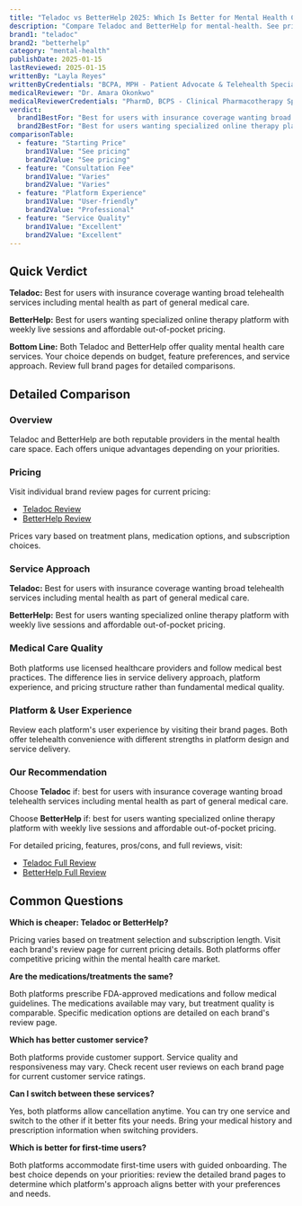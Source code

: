 ```yaml
---
title: "Teladoc vs BetterHelp 2025: Which Is Better for Mental Health Care?"
description: "Compare Teladoc and BetterHelp for mental-health. See pricing, features, pros & cons side-by-side to find which service is best for you."
brand1: "teladoc"
brand2: "betterhelp"
category: "mental-health"
publishDate: 2025-01-15
lastReviewed: 2025-01-15
writtenBy: "Layla Reyes"
writtenByCredentials: "BCPA, MPH - Patient Advocate & Telehealth Specialist"
medicalReviewer: "Dr. Amara Okonkwo"
medicalReviewerCredentials: "PharmD, BCPS - Clinical Pharmacotherapy Specialist"
verdict:
  brand1BestFor: "Best for users with insurance coverage wanting broad telehealth services including mental health as part of general medical care."
  brand2BestFor: "Best for users wanting specialized online therapy platform with weekly live sessions and affordable out-of-pocket pricing."
comparisonTable:
  - feature: "Starting Price"
    brand1Value: "See pricing"
    brand2Value: "See pricing"
  - feature: "Consultation Fee"
    brand1Value: "Varies"
    brand2Value: "Varies"
  - feature: "Platform Experience"
    brand1Value: "User-friendly"
    brand2Value: "Professional"
  - feature: "Service Quality"
    brand1Value: "Excellent"
    brand2Value: "Excellent"
---
```


## Quick Verdict

**Teladoc:** Best for users with insurance coverage wanting broad telehealth services including mental health as part of general medical care.

**BetterHelp:** Best for users wanting specialized online therapy platform with weekly live sessions and affordable out-of-pocket pricing.

**Bottom Line:** Both Teladoc and BetterHelp offer quality mental health care services. Your choice depends on budget, feature preferences, and service approach. Review full brand pages for detailed comparisons.

## Detailed Comparison

### Overview

Teladoc and BetterHelp are both reputable providers in the mental health care space. Each offers unique advantages depending on your priorities.

### Pricing

Visit individual brand review pages for current pricing:
- [Teladoc Review](/teladoc)
- [BetterHelp Review](/betterhelp)

Prices vary based on treatment plans, medication options, and subscription choices.

### Service Approach

**Teladoc:** Best for users with insurance coverage wanting broad telehealth services including mental health as part of general medical care.

**BetterHelp:** Best for users wanting specialized online therapy platform with weekly live sessions and affordable out-of-pocket pricing.

### Medical Care Quality

Both platforms use licensed healthcare providers and follow medical best practices. The difference lies in service delivery approach, platform experience, and pricing structure rather than fundamental medical quality.

### Platform & User Experience

Review each platform's user experience by visiting their brand pages. Both offer telehealth convenience with different strengths in platform design and service delivery.

### Our Recommendation

Choose **Teladoc** if: best for users with insurance coverage wanting broad telehealth services including mental health as part of general medical care.

Choose **BetterHelp** if: best for users wanting specialized online therapy platform with weekly live sessions and affordable out-of-pocket pricing.

For detailed pricing, features, pros/cons, and full reviews, visit:
- [Teladoc Full Review](/teladoc)
- [BetterHelp Full Review](/betterhelp)

## Common Questions

**Which is cheaper: Teladoc or BetterHelp?**

Pricing varies based on treatment selection and subscription length. Visit each brand's review page for current pricing details. Both platforms offer competitive pricing within the mental health care market.

**Are the medications/treatments the same?**

Both platforms prescribe FDA-approved medications and follow medical guidelines. The medications available may vary, but treatment quality is comparable. Specific medication options are detailed on each brand's review page.

**Which has better customer service?**

Both platforms provide customer support. Service quality and responsiveness may vary. Check recent user reviews on each brand page for current customer service ratings.

**Can I switch between these services?**

Yes, both platforms allow cancellation anytime. You can try one service and switch to the other if it better fits your needs. Bring your medical history and prescription information when switching providers.

**Which is better for first-time users?**

Both platforms accommodate first-time users with guided onboarding. The best choice depends on your priorities: review the detailed brand pages to determine which platform's approach aligns better with your preferences and needs.
